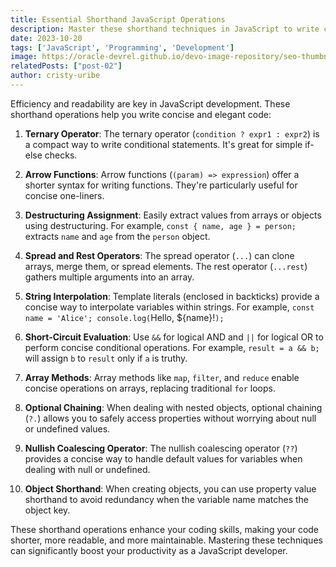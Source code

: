 ```yaml
---
title: Essential Shorthand JavaScript Operations
description: Master these shorthand techniques in JavaScript to write cleaner and more concise code
date: 2023-10-20
tags: ['JavaScript', 'Programming', 'Development']
image: https://oracle-devrel.github.io/devo-image-repository/seo-thumbnails/JavaScript---Thumbnail-1200-x-630.jpg
relatedPosts: ["post-02"]
author: cristy-uribe
---
```


Efficiency and readability are key in JavaScript development. These shorthand operations help you write concise and elegant code:

1. **Ternary Operator**: The ternary operator (`condition ? expr1 : expr2`) is a compact way to write conditional statements. It's great for simple if-else checks.

2. **Arrow Functions**: Arrow functions (`(param) => expression`) offer a shorter syntax for writing functions. They're particularly useful for concise one-liners.

3. **Destructuring Assignment**: Easily extract values from arrays or objects using destructuring. For example, `const { name, age } = person;` extracts `name` and `age` from the `person` object.

4. **Spread and Rest Operators**: The spread operator (`...`) can clone arrays, merge them, or spread elements. The rest operator (`...rest`) gathers multiple arguments into an array.

5. **String Interpolation**: Template literals (enclosed in backticks) provide a concise way to interpolate variables within strings. For example, `const name = 'Alice'; console.log(`Hello, ${name}!`);`

6. **Short-Circuit Evaluation**: Use `&&` for logical AND and `||` for logical OR to perform concise conditional operations. For example, `result = a && b;` will assign `b` to `result` only if `a` is truthy.

7. **Array Methods**: Array methods like `map`, `filter`, and `reduce` enable concise operations on arrays, replacing traditional `for` loops.

8. **Optional Chaining**: When dealing with nested objects, optional chaining (`?.`) allows you to safely access properties without worrying about null or undefined values.

9. **Nullish Coalescing Operator**: The nullish coalescing operator (`??`) provides a concise way to handle default values for variables when dealing with null or undefined.

10. **Object Shorthand**: When creating objects, you can use property value shorthand to avoid redundancy when the variable name matches the object key.

These shorthand operations enhance your coding skills, making your code shorter, more readable, and more maintainable. Mastering these techniques can significantly boost your productivity as a JavaScript developer.
